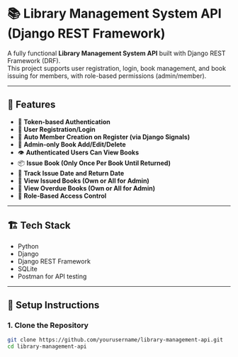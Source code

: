 # 📚 Library Management System API (Django REST Framework)

A fully functional **Library Management System API** built with Django REST Framework (DRF).  
This project supports user registration, login, book management, and book issuing for members, with role-based permissions (admin/member).

---

## 🚀 Features

- 🔐 **Token-based Authentication**
- 👤 **User Registration/Login**
- 👥 **Auto Member Creation on Register (via Django Signals)**
- 📘 **Admin-only Book Add/Edit/Delete**
- 👁️ **Authenticated Users Can View Books**
- 📦 **Issue Book (Only Once Per Book Until Returned)**
- 📅 **Track Issue Date and Return Date**
- 🧾 **View Issued Books (Own or All for Admin)**
- 🧾 **View Overdue Books (Own or All for Admin)**
- 🧠 **Role-Based Access Control**

---

## 🏗️ Tech Stack

- Python 
- Django 
- Django REST Framework
- SQLite 
- Postman for API testing

---

## 🔧 Setup Instructions

### 1. Clone the Repository

```bash
git clone https://github.com/yourusername/library-management-api.git
cd library-management-api
